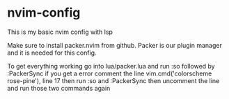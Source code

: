# nvim-config
This is my basic nvim config with lsp

Make sure to install packer.nvim from github. Packer is our plugin manager and it is needed for this config.

To get everything working go into lua/packer.lua and run :so followed by :PackerSync
if you get a error comment the line vim.cmd('colorscheme rose-pine'), line 17 then run :so and :PackerSync
then uncomment the line and run those two commands again
